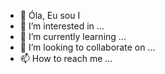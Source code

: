 - 👋 Óla, Eu sou I
- 👀 I’m interested in ...
- 🌱 I’m currently learning ...
- 💞️ I’m looking to collaborate on ...
- 📫 How to reach me ...

<!---
IsaBien/IsaBien is a ✨ special ✨ repository because its `README.md` (this file) appears on your GitHub profile.
You can click the Preview link to take a look at your changes.
--->
